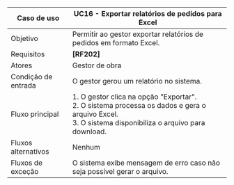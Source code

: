| Caso de uso         | UC16 - Exportar relatórios de pedidos para Excel                                                                                                               |
| ------------------- | ------------------------------------------------------------------------------------------------------------------------------------------------------- |
| Objetivo            | Permitir ao gestor exportar relatórios de pedidos em formato Excel.                                                                                     |
| Requisitos          | **[RF202]**                                                                                                                                             |
| Atores              | Gestor de obra                                                                                                                                          |
| Condição de entrada | O gestor gerou um relatório no sistema.                                                                                                                 |
| Fluxo principal     | 1. O gestor clica na opção "Exportar".<br>2. O sistema processa os dados e gera o arquivo Excel.<br>3. O sistema disponibiliza o arquivo para download. |
| Fluxos alternativos | Nenhum                                                                                                                                                  |
| Fluxos de exceção   | O sistema exibe mensagem de erro caso não seja possível gerar o arquivo.                                                                                |
